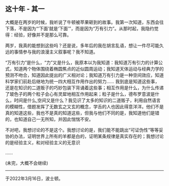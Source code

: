 ## 这十年 - 其一

大概是在两岁的时候，我听说了牛顿被苹果砸到的故事。我第一次知道，东西会往下落，不是因为“‘下面’就是‘下面’”，而是因为“万有引力”。从那时起，我隐约觉得：经验，好像并不是那么可靠。

两岁，我真的能想到这些吗？还是说，多年后的我在胡言乱语，想让一件尽可能久远的事情参与我的浪漫主义叙事呢？我不知道。

“万有引力”是什么，“力”又是什么，我原本以为我知道：我知道万有引力的计算公式，知道两个物体围绕着椭圆焦点的近似圆周运动；我知道天体运动与经典力学的预测不吻合，知道因此提出的广义相对论；我知道万有引力是一种空间效应，知道科学家们前赴后继地为统一四大相互作用作出的努力…… 我到底是知道这些事，还是在知识的二道贩子的巧妙包装下背诵着这些事；相互作用是什么，为什么传递了玻色子的两个粒子会心有灵犀地相互作用起来；粒子是什么，德布罗意波是什么，时间是什么,空间又是什么？我见识了太多的知识的二道贩子，利用自然语言的模糊性，借题发挥了无数玄之又玄的概念，学舌的人也因此得意洋洋。他们不是真的知道这些，我也不是真的知道这些，但我与他们不同的是，我知道他们是错的，也知道自己一无所知，并因此惴惴不安。

不对吧，我想讨论的不是这个。我想讨论的是，我们能不能跳出“可证伪性”等等妥协的办法，证明世界上所有的羊都是白的，证明某条规律是真实存在的；我想讨论的是经验主义，和对经验主义的无意识

……

(未完，大概不会继续)

------

于2022年3月16日，波士顿。